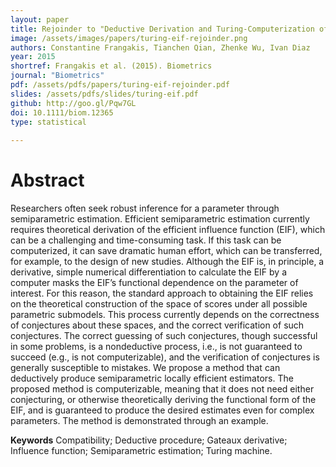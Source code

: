 ```yaml
---
layout: paper
title: Rejoinder to "Deductive Derivation and Turing-Computerization of Semiparametric Efficient Estimation"
image: /assets/images/papers/turing-eif-rejoinder.png
authors: Constantine Frangakis, Tianchen Qian, Zhenke Wu, Ivan Diaz
year: 2015
shortref: Frangakis et al. (2015). Biometrics
journal: "Biometrics"
pdf: /assets/pdfs/papers/turing-eif-rejoinder.pdf
slides: /assets/pdfs/slides/turing-eif.pdf
github: http://goo.gl/Pqw7GL
doi: 10.1111/biom.12365
type: statistical
 
---
```


# Abstract

Researchers often seek robust inference for a parameter through semiparametric estimation. Efficient semiparametric
estimation currently requires theoretical derivation of the efficient influence function (EIF), which can be a challenging
and time-consuming task. If this task can be computerized, it can save dramatic human effort, which can be transferred,
for example, to the design of new studies. Although the EIF is, in principle, a derivative, simple numerical differentiation
to calculate the EIF by a computer masks the EIF’s functional dependence on the parameter of interest. For this reason,
the standard approach to obtaining the EIF relies on the theoretical construction of the space of scores under all possible
parametric submodels. This process currently depends on the correctness of conjectures about these spaces, and the correct
verification of such conjectures. The correct guessing of such conjectures, though successful in some problems, is a nondeductive
process, i.e., is not guaranteed to succeed (e.g., is not computerizable), and the verification of conjectures is generally
susceptible to mistakes. We propose a method that can deductively produce semiparametric locally efficient estimators. The
proposed method is computerizable, meaning that it does not need either conjecturing, or otherwise theoretically deriving the
functional form of the EIF, and is guaranteed to produce the desired estimates even for complex parameters. The method is
demonstrated through an example.

**Keywords**  Compatibility; Deductive procedure; Gateaux derivative; Influence function; Semiparametric estimation;
Turing machine.
